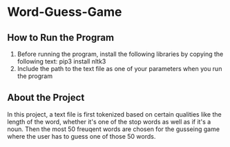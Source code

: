 # Word-Guess-Game

## How to Run the Program
1) Before running the program, install the following libraries by copying the following text:
pip3 install nltk3
2) Include the path to the text file as one of your parameters when you run the program

## About the Project
In this project, a text file is first tokenized based on certain qualities like the length of the word, whether it's one of the stop words as well as if it's a noun. Then the most 50 freuqent words are chosen for the gusseing game where the user has to guess one of those 50 words. 
